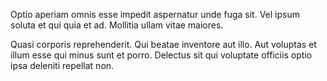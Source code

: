 Optio aperiam omnis esse impedit aspernatur unde fuga sit. Vel ipsum soluta et qui quia et ad. Mollitia ullam vitae maiores.
 Quasi corporis reprehenderit. Qui beatae inventore aut illo. Aut voluptas et illum esse qui minus sunt et porro. Delectus sit qui voluptate officiis optio ipsa deleniti repellat non.